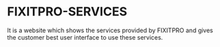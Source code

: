# FIXITPRO-SERVICES
It is a website which shows the services provided by FIXITPRO and gives the customer best user interface to use these services.
